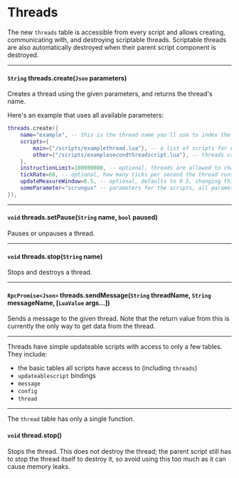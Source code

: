 
# Threads

The new `threads` table is accessible from every script and allows creating, communicating with, and destroying scriptable threads.
Scriptable threads are also automatically destroyed when their parent script component is destroyed.

---

#### `String` threads.create(`Json` parameters)

Creates a thread using the given parameters, and returns the thread's name.

Here's an example that uses all available parameters:
```lua
threads.create({
    name="example", -- this is the thread name you'll use to index the thread
    scripts={
        main={"/scripts/examplethread.lua"}, -- a list of scripts for each context, similarly to how other scripts work
        other={"/scripts/examplesecondthreadscript.lua"}, -- threads can have multiple contexts
    },
    instructionLimit=100000000, -- optional, threads are allowed to change their own instruction limit (as they have nothing else to block if stuck)
    tickRate=60, -- optional, how many ticks per second the thread runs at, defaults to 60 but can be any number
    updateMeasureWindow=0.5, -- optional, defaults to 0.5, changing this is unnecessary unless you really care about an accurate tickrate for some reason
    someParameter="scrungus" -- parameters for the scripts, all parameters are accessible using config.getParameter in the scripts
}),
```

---

#### `void` threads.setPause(`String` name, `bool` paused)

Pauses or unpauses a thread.

---

#### `void` threads.stop(`String` name)

Stops and destroys a thread.

---

#### `RpcPromise<Json>` threads.sendMessage(`String` threadName, `String` messageName, [`LuaValue` args...])

Sends a message to the given thread. Note that the return value from this is currently the only way to get data from the thread.

---

Threads have simple updateable scripts with access to only a few tables.
They include:
 - the basic tables all scripts have access to (including `threads`)
 - `updateablescript` bindings
 - `message`
 - `config`
 - `thread`
 
---

The `thread` table has only a single function.

#### `void` thread.stop()

Stops the thread.
This does not destroy the thread; the parent script still has to stop the thread itself to destroy it, so avoid using this too much as it can cause memory leaks.
